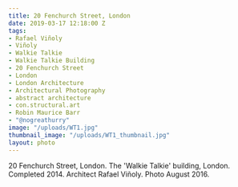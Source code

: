 ```yaml
---
title: 20 Fenchurch Street, London
date: 2019-03-17 12:18:00 Z
tags:
- Rafael Viñoly
- Viñoly
- Walkie Talkie
- Walkie Talkie Building
- 20 Fenchurch Street
- London
- London Architecture
- Architectural Photography
- abstract architecture
- con.structural.art
- Robin Maurice Barr
- "@nogreathurry"
image: "/uploads/WT1.jpg"
thumbnail_image: "/uploads/WT1_thumbnail.jpg"
layout: photo
---
```


20 Fenchurch Street, London. The 'Walkie Talkie' building, London. Completed 2014. Architect Rafael Viñoly. Photo August 2016.